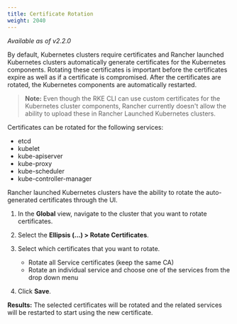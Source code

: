 ```yaml
---
title: Certificate Rotation
weight: 2040
---
```


_Available as of v2.2.0_

By default, Kubernetes clusters require certificates and Rancher launched Kubernetes clusters automatically generate  certificates for the Kubernetes components. Rotating these certificates is important before the certificates expire as well as if a certificate is compromised. After the certificates are rotated, the Kubernetes components are automatically restarted.

> **Note:** Even though the RKE CLI can use custom certificates for the Kubernetes cluster components, Rancher currently doesn't allow the ability to upload these in Rancher Launched Kubernetes clusters.

Certificates can be rotated for the following services:

- etcd
- kubelet
- kube-apiserver
- kube-proxy
- kube-scheduler
- kube-controller-manager

Rancher launched Kubernetes clusters have the ability to rotate the auto-generated certificates through the UI.

1. In the **Global** view, navigate to the cluster that you want to rotate certificates.

2. Select the **Ellipsis (...) > Rotate Certificates**.

3. Select which certificates that you want to rotate.

   * Rotate all Service certificates (keep the same CA)
   * Rotate an individual service and choose one of the services from the drop down menu

4. Click **Save**.

**Results:** The selected certificates will be rotated and the related services will be restarted to start using the new certificate.
